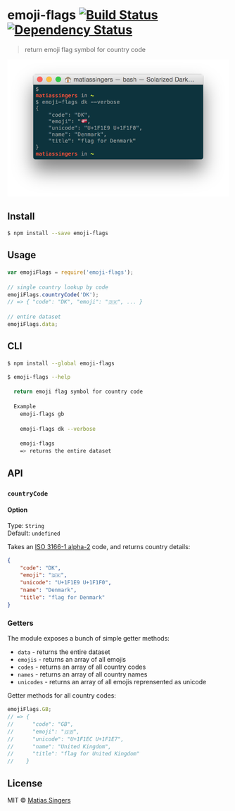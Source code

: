 # emoji-flags [![Build Status](http://img.shields.io/travis/matiassingers/emoji-flags.svg?style=flat-square)](https://travis-ci.org/matiassingers/emoji-flags) [![Dependency Status](http://img.shields.io/gemnasium/matiassingers/emoji-flags.svg?style=flat-square)](https://gemnasium.com/matiassingers/emoji-flags)
> return emoji flag symbol for country code

![screenshot](screenshot.png)


## Install

```sh
$ npm install --save emoji-flags
```


## Usage

```js
var emojiFlags = require('emoji-flags');

// single country lookup by code
emojiFlags.countryCode('DK');
// => { "code": "DK", "emoji": "🇩🇰", ... }

// entire dataset
emojiFlags.data;
```


## CLI

```sh
$ npm install --global emoji-flags
```

```sh
$ emoji-flags --help

  return emoji flag symbol for country code

  Example
    emoji-flags gb

    emoji-flags dk --verbose

    emoji-flags
    => returns the entire dataset
```


## API

### `countryCode`

#### Option

Type: `String`  
Default: `undefined`

Takes an [ISO 3166-1 alpha-2](http://en.wikipedia.org/wiki/ISO_3166-1_alpha-2) code, and returns country details:
```json
{
    "code": "DK",
    "emoji": "🇩🇰",
    "unicode": "U+1F1E9 U+1F1F0",
    "name": "Denmark",
    "title": "flag for Denmark"
}
```

### Getters

The module exposes a bunch of simple getter methods:
- `data` - returns the entire dataset
- `emojis` - returns an array of all emojis
- `codes` - returns an array of all country codes
- `names` - returns an array of all country names
- `unicodes` - returns an array of all emojis reprensented as unicode

Getter methods for all country codes:
```js
emojiFlags.GB;
// => {
//      "code": "GB",
//      "emoji": "🇬🇧",
//      "unicode": "U+1F1EC U+1F1E7",
//      "name": "United Kingdom",
//      "title": "flag for United Kingdom"
//    }
```


## License

MIT © [Matias Singers](http://mts.io)
